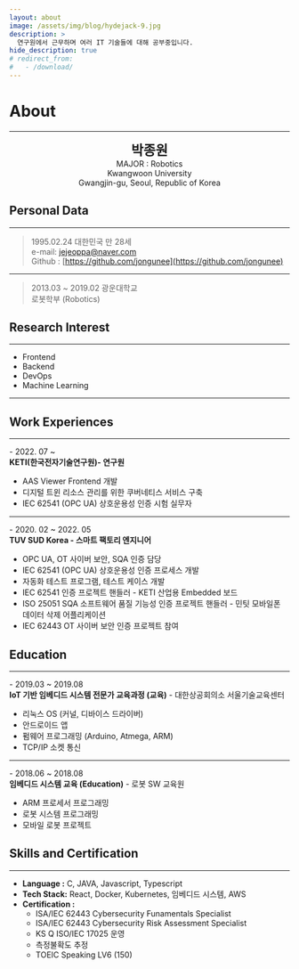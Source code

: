 ```yaml
---
layout: about
image: /assets/img/blog/hydejack-9.jpg
description: >
  연구원에서 근무하며 여러 IT 기술들에 대해 공부중입니다.
hide_description: true
# redirect_from:
#   - /download/
---
```


# About
<!--author-->
***
<center>
<span style="font-size:170%;font-weight:bold"> 박종원</span></center>
<center>MAJOR : Robotics</center>
<center>Kwangwoon University</center>
<center>Gwangjin-gu, Seoul, Republic of Korea</center>

## Personal Data
---
> 1995.02.24 대한민국 만 28세<br>
> e-mail: jejeoppa@naver.com<br>
> Github : [https://github.com/jongunee](https://github.com/jongunee)

---

> 2013.03 ~ 2019.02 광운대학교<br>
> 로봇학부 (Robotics)

## Research Interest

---

+ Frontend
+ Backend
+ DevOps
+ Machine Learning

---
## Work Experiences
---

\- 2022. 07 ~ <br>
**KETI(한국전자기술연구원)- 연구원**

+ AAS Viewer Frontend 개발
+ 디지털 트윈 리소스 관리를 위한 쿠버네티스 서비스 구축
+ IEC 62541 (OPC UA) 상호운용성 인증 시험 실무자

---

\- 2020. 02 ~ 2022. 05<br>
**TUV SUD Korea - 스마트 팩토리 엔지니어**

+ OPC UA, OT 사이버 보안, SQA 인증 담당
+ IEC 62541 (OPC UA) 상호운용성 인증 프로세스 개발
+ 자동화 테스트 프로그램, 테스트 케이스 개발
+ IEC 62541 인증 프로젝트 핸들러 - KETI 산업용 Embedded 보드
+ ISO 25051 SQA 소프트웨어 품질 기능성 인증 프로젝트 핸들러 - 민팃 모바일폰 데이터 삭제 어플리케이션
+ IEC 62443 OT 사이버 보안 인증 프로젝트 참여

## Education
---
\- 2019.03 ~ 2019.08<br>
**IoT 기반 임베디드 시스템 전문가 교육과정 (교육)** - 대한상공회의소 서울기술교육센터

+ 리눅스 OS (커널, 디바이스 드라이버)
+ 안드로이드 앱
+ 펌웨어 프로그래밍 (Arduino, Atmega, ARM)
+ TCP/IP 소켓 통신

---

\- 2018.06 ~ 2018.08<br>
**임베디드 시스템 교육 (Education)** - 로봇 SW 교육원

+ ARM 프로세서 프로그래밍
+ 로봇 시스템 프로그래밍
+ 모바일 로봇 프로젝트

## Skills and Certification
---
+ __Language :__ C, JAVA, Javascript, Typescript<br>
+ __Tech Stack:__ React, Docker, Kubernetes, 임베디드 시스템, AWS<br>
+ __Certification :__
  + ISA/IEC 62443 Cybersecurity Funamentals Specialist
  + ISA/IEC 62443 Cybersecurity Risk Assessment Specialist
  + KS Q ISO/IEC 17025 운영
  + 측정불확도 추정
  + TOEIC Speaking LV6 (150)
